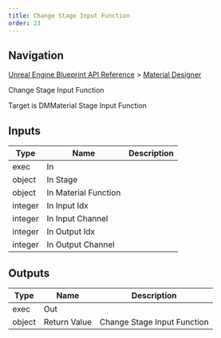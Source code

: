 ```yaml
---
title: Change Stage Input Function
order: 23
---
```

## Navigation

[Unreal Engine Blueprint API Reference](https://dev.epicgames.com/documentation/en-us/unreal-engine/BlueprintAPI) > [Material Designer](https://dev.epicgames.com/documentation/en-us/unreal-engine/BlueprintAPI/MaterialDesigner)

Change Stage Input Function

Target is DMMaterial Stage Input Function

## Inputs

| Type | Name | Description |
| --- | --- | --- |
| exec | In |  |
| object | In Stage |  |
| object | In Material Function |  |
| integer | In Input Idx |  |
| integer | In Input Channel |  |
| integer | In Output Idx |  |
| integer | In Output Channel |  |

## Outputs

| Type | Name | Description |
| --- | --- | --- |
| exec | Out |  |
| object | Return Value | Change Stage Input Function |
